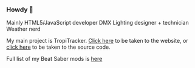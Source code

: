 ### Howdy 🤠

Mainly HTML5/JavaScript developer
DMX Lighting designer + technician
Weather nerd

My main project is TropiTracker. [Click here](https://tropitracker.com) to be taken to the website, or [click here](https://github.com/CGray1234/TropiTracker) to be taken to the source code.

Full list of my Beat Saber mods is [here](https://cgray1234.github.io/bs-stuff/mods)

<!--
**CGray1234/CGray1234** is a ✨ _special_ ✨ repository because its `README.md` (this file) appears on your GitHub profile.

Here are some ideas to get you started:

- 🔭 I’m currently working on ...
- 🌱 I’m currently learning ...
- 👯 I’m looking to collaborate on ...
- 🤔 I’m looking for help with ...
- 💬 Ask me about ...
- 📫 How to reach me: ...
- 😄 Pronouns: ...
- ⚡ Fun fact: ...
-->
